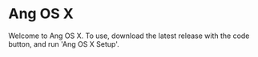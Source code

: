 # Ang OS X
Welcome to Ang OS X. To use, download the latest release with the code button, and run 'Ang OS X Setup'.
